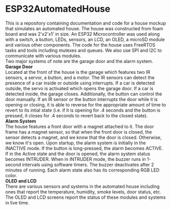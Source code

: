 # ESP32AutomatedHouse
This is a repository containing documentation and code for a house mockup that simulates an automated house. The house was constructed from foam board and was 2'x2'x1' in size. An ESP32 Microcontroller was used along with a switch, a button, LEDs, sensors, an LCD, an OLED, a microSD module and various other components. The code for the house uses FreeRTOS tasks and tools including mutexes and queues. We also use SPI and I2C to communicate with various modules.<br />
Two major systems of note are the garage door and the alarm system.<br />
**Garage Door**<br />
Located at the front of the house is the garage which features two IR sensors, a servor, a button, and a motor. The IR sensors can detect the presence of a car inside or outside using interrupts. If a car is detected outside, the servo is activated which opens the garage door. If a car is detected inside, the garage closes. Additionally, the button can control the door manually. If an IR sensor or the button interrupts the door while it is opening or closing, it is able to reverse for the appropriate amount of time to revert to its intial state (i.e. if it is opening for .4 seconds and the button is pressed, it closes for .4 seconds to revert back to the closed state).<br />
**Alarm System**<br />
The house features a front door with a magnet attached to it. The door frame has a magnet sensor, so that when the front door is closed, the sensor detects a magnet, and we know that the door is closed. Otherwise, we know it's open. Upon startup, the alarm system is initially in the INACTIVE mode. If the button is long-pressed, the alarm becomes ACTIVE. If in the Active state and the door is opened, the alarm system status becomes INTRUDER. When in INTRUDER mode, the buzzer runs in 1-second intervals using software timers. The buzzer deactivates after 2 minutes of running. Each alarm state also has its corresponding RGB LED color.<br />
**OLED and LCD**<br />
There are various sensors and systems in the automated house including ones that report the temperature, humidity, smoke levels, door status, etc. The OLED and LCD screens report the status of these modules and systems in live time.
